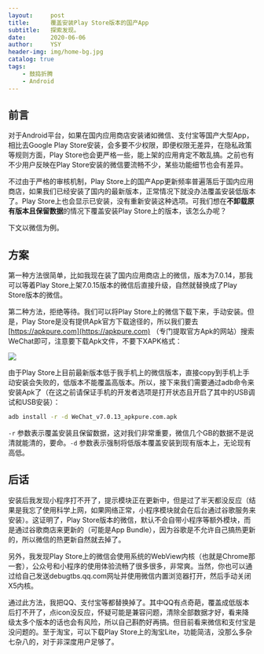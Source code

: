 ```yaml
---
layout:     post
title:      覆盖安装Play Store版本的国产App
subtitle:   探索发现。
date:       2020-06-06
author:     YSY
header-img: img/home-bg.jpg
catalog: true
tags:
    - 鼓捣折腾
    - Android
---
```


## 前言

对于Android平台，如果在国内应用商店安装诸如微信、支付宝等国产大型App，相比去Google Play Store安装，会多要不少权限，即便权限无差异，在隐私政策等规则方面，Play Store也会更严格一些，能上架的应用肯定不敢乱搞。之前也有不少用户反映在Play Store安装的微信要流畅不少，某些功能细节也会有差异。

不过由于严格的审核机制，Play Store上的国产App更新频率普遍落后于国内应用商店，如果我们已经安装了国内的最新版本，正常情况下就没办法覆盖安装低版本了。Play Store上也会显示已安装，没有重新安装这种选项。可我们想在**不卸载原有版本且保留数据**的情况下覆盖安装Play Store上的版本，该怎么办呢？

下文以微信为例。

## 方案

第一种方法很简单，比如我现在装了国内应用商店上的微信，版本为7.0.14，那我可以等着Play Store上架7.0.15版本的微信后直接升级，自然就替换成了Play Store版本的微信。

第二种方法，拒绝等待。我们可以将Play Store上的微信下载下来，手动安装。但是，Play Store是没有提供Apk官方下载途径的，所以我们要去 [https://apkpure.com](https://apkpure.com) （专门提取官方Apk的网站）搜索WeChat即可，注意要下载Apk文件，不要下XAPK格式：

![](https://blog.ysy950803.top/img/posts/830d1433fb77a0027a4d6b45e9a5f589.webp)

由于Play Store上目前最新版本低于我手机上的微信版本，直接copy到手机上手动安装会失败的，低版本不能覆盖高版本。所以，接下来我们需要通过adb命令来安装Apk了（在这之前请保证手机的开发者选项是打开状态且开启了其中的USB调试和USB安装）：

```bash
adb install -r -d WeChat_v7.0.13_apkpure.com.apk
```

`-r` 参数表示覆盖安装且保留数据，这对我们非常重要，微信几个GB的数据不是说清就能清的，要命。`-d` 参数表示强制将低版本覆盖安装到现有版本上，无论现有高低。

## 后话

安装后我发现小程序打不开了，提示模块正在更新中，但是过了半天都没反应（结果是我忘了使用科学上网，如果网络正常，小程序模块就会在后台通过谷歌服务来安装）。这证明了，Play Store版本的微信，默认不会自带小程序等额外模块，而是通过谷歌商店来更新的（可能是App Bundle），因为谷歌是不允许自己搞热更新的，所以微信的热更新自然就去掉了。

另外，我发现Play Store上的微信会使用系统的WebView内核（也就是Chrome那一套），公众号和小程序的使用体验流畅了很多很多，非常爽。当然，你也可以通过给自己发送debugtbs.qq.com网址并使用微信内置浏览器打开，然后手动关闭X5内核。

通过此方法，我把QQ、支付宝等都替换掉了。其中QQ有点奇葩，覆盖成低版本后打不开了，点icon没反应，怀疑可能是兼容问题，清除全部数据才好，看来降级太多个版本的话也会有风险，所以自己斟酌好再搞。但目前看来微信和支付宝是没问题的。至于淘宝，可以下载Play Store上的淘宝Lite，功能简洁，没那么多杂七杂八的，对于非深度用户足够了。
